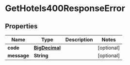 

# GetHotels400ResponseError

## Properties

Name | Type | Description | Notes
------------ | ------------- | ------------- | -------------
**code** | [**BigDecimal**](BigDecimal.md) |  |  [optional]
**message** | **String** |  |  [optional]





